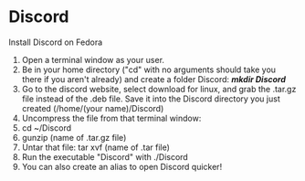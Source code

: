 # Discord
Install Discord on Fedora

1. Open a terminal window as your user.
1. Be in your home directory ("cd" with no arguments should take you there if you aren't already) and create a folder Discord: ***mkdir Discord***
1. Go to the discord website, select download for linux, and grab the .tar.gz file instead of the .deb file. Save it into the Discord directory you just created (/home/(your name)/Discord)
1. Uncompress the file from that terminal window:
1. cd ~/Discord
1. gunzip (name of .tar.gz file)
1. Untar that file: tar xvf (name of .tar file)
1. Run the executable "Discord" with ./Discord
1. You can also create an alias to open Discord quicker!
